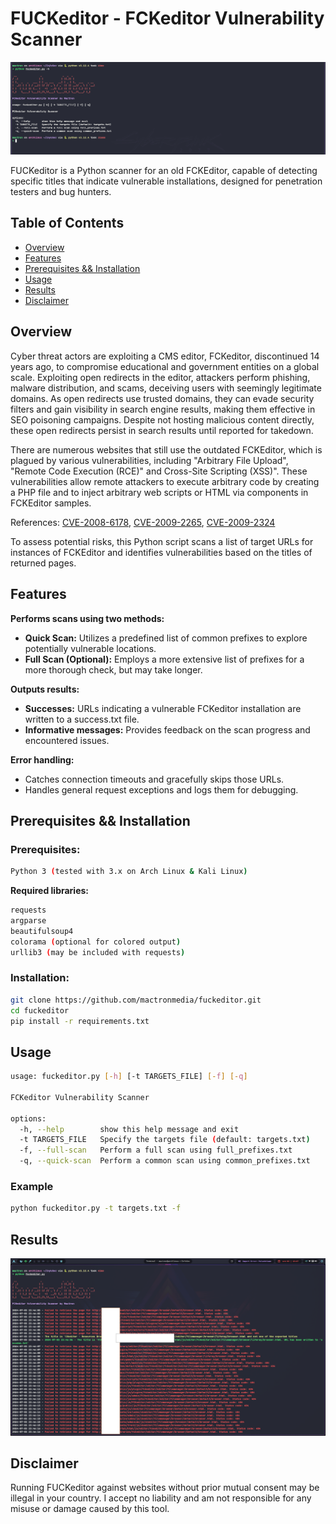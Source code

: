 # FUCKeditor - FCKeditor Vulnerability Scanner

![Banner](banner.png)

FUCKeditor is a Python scanner for an old FCKEditor, capable of detecting specific titles that indicate vulnerable installations, designed for penetration testers and bug hunters.

## Table of Contents
- [Overview](#overview)
- [Features](#features)
- [Prerequisites && Installation](#prerequisites--installation)
- [Usage](#usage)
- [Results](#results)
- [Disclaimer](#disclaimer)


## Overview

Cyber threat actors are exploiting a CMS editor, FCKeditor, discontinued 14 years ago, to compromise educational and government entities on a global scale. Exploiting open redirects in the editor, attackers perform phishing, malware distribution, and scams, deceiving users with seemingly legitimate domains. As open redirects use trusted domains, they can evade security filters and gain visibility in search engine results, making them effective in SEO poisoning campaigns. Despite not hosting malicious content directly, these open redirects persist in search results until reported for takedown.

There are numerous websites that still use the outdated FCKEditor, which is plagued by various vulnerabilities, including "Arbitrary File Upload", "Remote Code Execution (RCE)" and Cross-Site Scripting (XSS)". These vulnerabilities allow remote attackers to execute arbitrary code by creating a PHP file and to inject arbitrary web scripts or HTML via components in FCKEditor samples.

References: [CVE-2008-6178](https://www.cvedetails.com/cve/CVE-2008-6178/), [CVE-2009-2265](https://www.cvedetails.com/cve/CVE-2009-2265/), [CVE-2009-2324](https://www.cvedetails.com/cve/CVE-2009-2324/)

To assess potential risks, this Python script scans a list of target URLs for instances of FCKEditor and identifies vulnerabilities based on the titles of returned pages.

## Features

**Performs scans using two methods:**

- **Quick Scan:** Utilizes a predefined list of common prefixes to explore potentially vulnerable locations.
- **Full Scan (Optional):** Employs a more extensive list of prefixes for a more thorough check, but may take longer.

**Outputs results:**

- **Successes:** URLs indicating a vulnerable FCKeditor installation are written to a success.txt file.
- **Informative messages:** Provides feedback on the scan progress and encountered issues.

**Error handling:**
- Catches connection timeouts and gracefully skips those URLs.
- Handles general request exceptions and logs them for debugging.

## Prerequisites && Installation

### Prerequisites:
```bash
Python 3 (tested with 3.x on Arch Linux & Kali Linux)
```

**Required libraries:**
```bash
requests
argparse
beautifulsoup4
colorama (optional for colored output)
urllib3 (may be included with requests)
```

### Installation:

```bash
git clone https://github.com/mactronmedia/fuckeditor.git
cd fuckeditor
pip install -r requirements.txt
```

## Usage
```bash
usage: fuckeditor.py [-h] [-t TARGETS_FILE] [-f] [-q]

FCKeditor Vulnerability Scanner

options:
  -h, --help        show this help message and exit
  -t TARGETS_FILE   Specify the targets file (default: targets.txt)
  -f, --full-scan   Perform a full scan using full_prefixes.txt
  -q, --quick-scan  Perform a common scan using common_prefixes.txt
```

### Example
```bash
python fuckeditor.py -t targets.txt -f 
```

## Results

![Results](results.png)

## Disclaimer
Running FUCKeditor against websites without prior mutual consent may be illegal in your country. I accept no liability and am not responsible for any misuse or damage caused by this tool.


